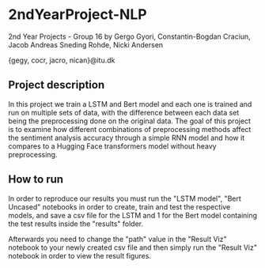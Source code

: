 # 2ndYearProject-NLP
2nd Year Projects - Group 16
by Gergo Gyori,  Constantin-Bogdan Craciun,   Jacob Andreas Sneding Rohde,   Nicki Andersen

{gegy, cocr, jacro, nican}@itu.dk

## Project description
In this project we train a LSTM and Bert model and each one is trained and run on multiple sets of data, with the difference between each data set being the preprocessing done on the original data.
The goal of this project is to examine how different combinations of preprocessing methods affect the sentiment
analysis accuracy through a simple RNN model and how it compares to a Hugging Face transformers model without heavy preprocessing.

## How to run
In order to reproduce our results you must run the "LSTM model", "Bert Uncased" notebooks in order to create, train and test the respective models, and save a csv file for the LSTM and 1 for the Bert model containing the test results inside the "results" folder.

Afterwards you need to change the "path" value in the "Result Viz" notebook to your newly created csv file and then simply run the "Result Viz" notebook in order to view the result figures.